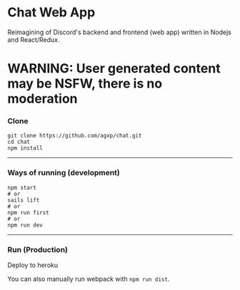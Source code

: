 # Chat Web App

Reimagining of Discord's backend and frontend (web app) written in Nodejs and React/Redux.

# WARNING: User generated content may be NSFW, there is no moderation

### Clone

```shell
git clone https://github.com/agxp/chat.git
cd chat
npm install
```

___

### Ways of running (development)

```shell
npm start
# or
sails lift
# or 
npm run first
# or
npm run dev
```

___

### Run (Production)

Deploy to heroku

You can also manually run webpack with `npm run dist`.
